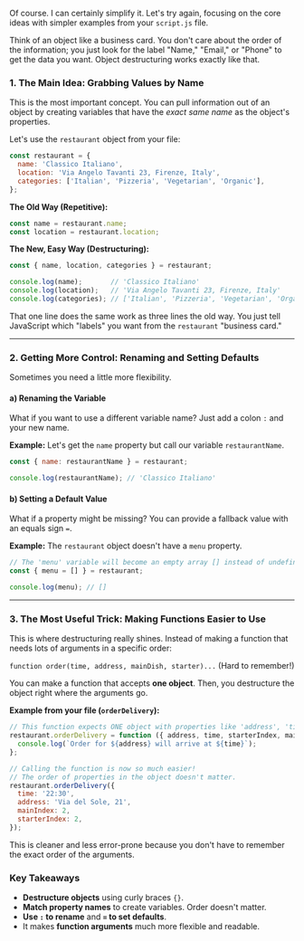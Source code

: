 Of course. I can certainly simplify it. Let's try again, focusing on the core ideas with simpler examples from your `script.js` file.

Think of an object like a business card. You don't care about the order of the information; you just look for the label "Name," "Email," or "Phone" to get the data you want. Object destructuring works exactly like that.

### **1. The Main Idea: Grabbing Values by Name**

This is the most important concept. You can pull information out of an object by creating variables that have the *exact same name* as the object's properties.

Let's use the `restaurant` object from your file:
```javascript
const restaurant = {
  name: 'Classico Italiano',
  location: 'Via Angelo Tavanti 23, Firenze, Italy',
  categories: ['Italian', 'Pizzeria', 'Vegetarian', 'Organic'],
};
```

**The Old Way (Repetitive):**
```javascript
const name = restaurant.name;
const location = restaurant.location;
```

**The New, Easy Way (Destructuring):**
```javascript
const { name, location, categories } = restaurant;

console.log(name);       // 'Classico Italiano'
console.log(location);   // 'Via Angelo Tavanti 23, Firenze, Italy'
console.log(categories); // ['Italian', 'Pizzeria', 'Vegetarian', 'Organic']
```
That one line does the same work as three lines the old way. You just tell JavaScript which "labels" you want from the `restaurant` "business card."

---
### **2. Getting More Control: Renaming and Setting Defaults**

Sometimes you need a little more flexibility.

#### a) Renaming the Variable
What if you want to use a different variable name? Just add a colon `:` and your new name.

**Example:** Let's get the `name` property but call our variable `restaurantName`.
```javascript
const { name: restaurantName } = restaurant;

console.log(restaurantName); // 'Classico Italiano'
```

#### b) Setting a Default Value
What if a property might be missing? You can provide a fallback value with an equals sign `=`.

**Example:** The `restaurant` object doesn't have a `menu` property.
```javascript
// The 'menu' variable will become an empty array [] instead of undefined.
const { menu = [] } = restaurant;

console.log(menu); // []
```

---
### **3. The Most Useful Trick: Making Functions Easier to Use**

This is where destructuring really shines. Instead of making a function that needs lots of arguments in a specific order:

`function order(time, address, mainDish, starter)...` (Hard to remember!)

You can make a function that accepts **one object**. Then, you destructure the object right where the arguments go.

**Example from your file (`orderDelivery`):**
```javascript
// This function expects ONE object with properties like 'address', 'time', etc.
restaurant.orderDelivery = function ({ address, time, starterIndex, mainIndex }) {
  console.log(`Order for ${address} will arrive at ${time}`);
};

// Calling the function is now so much easier!
// The order of properties in the object doesn't matter.
restaurant.orderDelivery({
  time: '22:30',
  address: 'Via del Sole, 21',
  mainIndex: 2,
  starterIndex: 2,
});
```
This is cleaner and less error-prone because you don't have to remember the exact order of the arguments.

### **Key Takeaways**

* **Destructure objects** using curly braces `{}`.
* **Match property names** to create variables. Order doesn't matter.
* **Use `:` to rename** and **`=` to set defaults**.
* It makes **function arguments** much more flexible and readable.